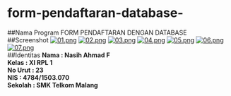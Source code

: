 # form-pendaftaran-database-
##Nama Program 
FORM PENDAFTARAN DENGAN DATABASE
<br>
##Screenshot
[![01.png](https://s11.postimg.org/sg60rn703/image.png)](https://postimg.org/image/6gzm4fq5r/)
[![02.png](https://s1.postimg.org/u6g6va227/image.png)](https://postimg.org/image/vlhrk0357/)
[![03.png](https://s1.postimg.org/vnl7e0dpb/image.png)](https://postimg.org/image/y4wyl9xln/)
[![04.png](https://s2.postimg.org/3sqb1qoeh/image.png)](https://postimg.org/image/7cc8rjr45/)
[![05.png](https://s23.postimg.org/velhx1xqj/image.png)](https://postimg.org/image/gvecvn4lj/)
[![06.png](https://s7.postimg.org/frk2vel23/image.png)](https://postimg.org/image/5u922cdg7/)
[![07.png](https://s15.postimg.org/ah62hx4zv/image.png)](https://postimg.org/image/n8k8oferr/)
<br>
##Identitas
<b>Nama : Nasih Ahmad F <br>
Kelas : XI RPL 1 <br>
No Urut : 23 <br>
NIS : 4784/1503.070 <br>
Sekolah : SMK Telkom Malang</b>
